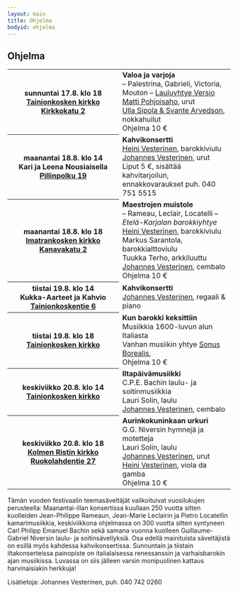```yaml
---
layout: main
title: Ohjelma
bodyid: ohjelma
---
```

## Ohjelma

<table>
<tr>
<th>
sunnuntai&nbsp;17.8.&nbsp;klo&nbsp;18<br>
<a href="/kirkot/">Tainionkosken&nbsp;kirkko</a><br>
<a href="http://maps.google.fi/?q=Kirkkokatu+2,+Imatra">
Kirkkokatu 2</a>
</th><td>
<b>Valoa ja varjoja</b><br>
– Palestrina, Gabrieli, Victoria, Mouton –
<a href="/esiintyjat/lauluyhtye-versio/">Lauluyhtye Versio</a><br>
<a href="/esiintyjat/matti-pohjoisaho/">Matti Pohjoisaho</a>, urut<br>
<a href="/esiintyjat/sipola-arvedson/">Ulla Sipola &amp; Svante
Arvedson</a>, nokkahuilut<br>
Ohjelma 10 €
</td></tr>

<tr><th>
maanantai&nbsp;18.8.&nbsp;klo&nbsp;14<br>
Kari ja Leena Nousiaisella<br>
<a href="http://maps.google.fi/?q=Pillinpolku+19,+Imatra">
Pillinpolku 19</a>
</th><td>
<b>Kahvikonsertti</b><br>
<a href="/esiintyjat/vesteriset/#heini">Heini Vesterinen</a>,
barokkiviulu<br>
<a href="/esiintyjat/vesteriset/">Johannes Vesterinen</a>,
urut<br>
Liput 5 €, sisältää kahvitarjoilun, <br>
ennakkovaraukset puh. 040 751 5515
</td></tr>

<tr><th>
maanantai&nbsp;18.8.&nbsp;klo&nbsp;18<br>
<a href="/kirkot/">Imatrankosken&nbsp;kirkko</a><br>
<a href="http://maps.google.fi/?q=Kanavakatu+2,+Imatra">
Kanavakatu 2</a>
</th><td>
<b>Maestrojen muistole</b><br>
– Rameau, Leclair, Locatelli –<br>
<i>Etelä-Karjalan barokkiyhtye</i><br>
<a href="/esiintyjat/vesteriset/#heini">Heini Vesterinen</a>,
barokkiviulu<br>
Markus Sarantola, barokkialttoviulu<br>
Tuukka Terho, arkkiluuttu<br>
<a href="/esiintyjat/vesteriset/">Johannes Vesterinen</a>,
cembalo<br>
Ohjelma 10 €
</td></tr>

<tr><th>
tiistai&nbsp;19.8.&nbsp;klo&nbsp;14<br>
Kukka-Aarteet ja Kahvio
<a href="http://maps.google.fi/?q=Tainionkoskentie+6,+Imatra">
Tainionkoskentie 6</a>
</th><td>
<b>Kahvikonsertti</b><br>
<a href="/esiintyjat/vesteriset/">Johannes Vesterinen</a>,
regaali &amp; piano
</td></tr>

<tr><th>
tiistai&nbsp;19.8.&nbsp;klo&nbsp;18<br>
<a href="/kirkot/">Tainionkosken&nbsp;kirkko</a><br>
</th><td>
<b>Kun barokki keksittiin</b><br>
Musiikkia 1600-luvun alun Italiasta<br>
Vanhan musiikin yhtye
<a href="/esiintyjat/sonus-borealis/">Sonus Borealis</a>,<br>
Ohjelma 10 €
</td></tr>

<tr><th>
keskiviikko&nbsp;20.8.&nbsp;klo&nbsp;14<br>
<a href="/kirkot/">Tainionkosken kirkko</a>
</th><td>
<b>Iltapäivämusiikki</b><br>
C.P.E. Bachin laulu- ja soitinmusiikkia<br>
Lauri Solin, laulu<br>
<a href="/esiintyjat/vesteriset/">Johannes Vesterinen</a>,
cembalo
</td></tr>

<tr><th>
keskiviikko&nbsp;20.8.&nbsp;klo&nbsp;18<br>
<a href="/kirkot/">Kolmen Ristin kirkko</a><br>
<a href="http://maps.google.fi/?q=Ruokolahdentie+27,+Imatra">
Ruokolahdentie 27</a>
</th><td>
<b>Aurinkokuninkaan urkuri</b><br>
G.G. Niversin hymnejä ja motetteja<br>
Lauri Solin, laulu<br>
<a href="/esiintyjat/vesteriset/">Johannes Vesterinen</a>,
urut<br>
<a href="/esiintyjat/vesteriset/#heini">Heini Vesterinen</a>,
viola da gamba<br>
Ohjelma 10 €
</td></tr>

</table>

Tämän vuoden festivaalin teemasäveltäjät valikoituivat vuosilukujen perusteella: Maanantai-illan konsertissa kuullaan 250 vuotta sitten kuolleiden Jean-Philippe Rameaun, Jean-Marie Leclairin ja Pietro Locatellin kamarimusiikkia, keskiviikkona ohjelmassa on 300 vuotta sitten syntyneen Carl Philipp Emanuel Bachin sekä samana vuonna kuolleen Guillaume-Gabriel Niversin laulu- ja soitinsävellyksiä. Osa edellä mainituista säveltäjistä on esillä myös kahdessa kahvikonsertissa. Sunnuntain ja tiistain iltakonserteissa painopiste on italialaisessa renessanssin ja varhaisbarokin ajan musiikissa. Luvassa on siis jälleen varsin monipuolinen kattaus harvinaisiakin herkkuja!

Lisätietoja: Johannes Vesterinen, puh. 040 742 0260
